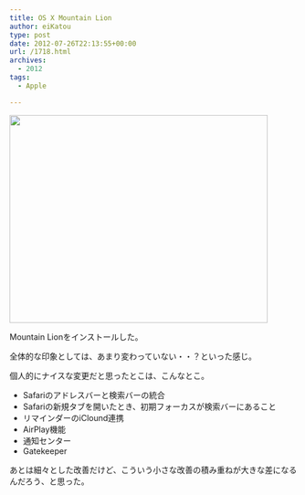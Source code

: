 ```yaml
---
title: OS X Mountain Lion
author: eiKatou
type: post
date: 2012-07-26T22:13:55+00:00
url: /1718.html
archives:
  - 2012
tags:
  - Apple

---
```

[<img src="./uploads/2012/07/mountain_lion.png" alt="" title="mountain_lion" width="452" height="364" class="alignnone size-full wp-image-1719" srcset="./uploads/2012/07/mountain_lion.png 452w, ./uploads/2012/07/mountain_lion-300x241.png 300w, ./uploads/2012/07/mountain_lion-372x300.png 372w" sizes="(max-width: 452px) 100vw, 452px" />][1]
  
Mountain Lionをインストールした。

全体的な印象としては、あまり変わっていない・・？といった感じ。
  
個人的にナイスな変更だと思ったとこは、こんなとこ。

  * Safariのアドレスバーと検索バーの統合
  * Safariの新規タブを開いたとき、初期フォーカスが検索バーにあること
  * リマインダーのiClound連携
  * AirPlay機能
  * 通知センター
  * Gatekeeper

あとは細々とした改善だけど、こういう小さな改善の積み重ねが大きな差になるんだろう、と思った。

 [1]: ./uploads/2012/07/mountain_lion.png
